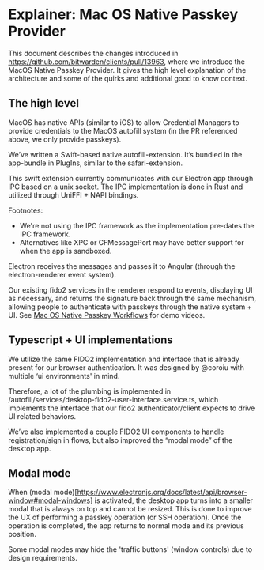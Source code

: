 # Explainer: Mac OS Native Passkey Provider

This document describes the changes introduced in https://github.com/bitwarden/clients/pull/13963, where we introduce the MacOS Native Passkey Provider. It gives the high level explanation of the architecture and some of the quirks and additional good to know context.

## The high level
MacOS has native APIs (similar to iOS) to allow Credential Managers to provide credentials to the MacOS autofill system (in the PR referenced above, we only provide passkeys).

We’ve written a Swift-based native autofill-extension. It’s bundled in the app-bundle in PlugIns, similar to the safari-extension.

This swift extension currently communicates with our Electron app through IPC based on a unix socket. The IPC implementation is done in Rust and utilized through UniFFI + NAPI bindings.

Footnotes:

* We're not using the IPC framework as the implementation pre-dates the IPC framework.
* Alternatives like XPC or CFMessagePort may have better support for when the app is sandboxed. 

Electron receives the messages and passes it to Angular (through the electron-renderer event system).

Our existing fido2 services in the renderer respond to events, displaying UI as necessary, and returns the signature back through the same mechanism, allowing people to authenticate with passkeys through the native system + UI. See [Mac OS Native Passkey Workflows](https://bitwarden.atlassian.net/wiki/spaces/EN/pages/1828356098/Mac+OS+Native+Passkey+Workflows) for demo videos.

## Typescript + UI implementations

We utilize the same FIDO2 implementation and interface that is already present for our browser authentication. It was designed by @coroiu with multiple ‘ui environments' in mind.

Therefore, a lot of the plumbing is implemented in /autofill/services/desktop-fido2-user-interface.service.ts, which implements the interface that our fido2 authenticator/client expects to drive UI related behaviors. 

We’ve also implemented a couple FIDO2 UI components to handle registration/sign in flows, but also improved the “modal mode” of the desktop app.

## Modal mode

When (modal mode)[https://www.electronjs.org/docs/latest/api/browser-window#modal-windows] is activated, the desktop app turns into a smaller modal that is always on top and cannot be resized. This is done to improve the UX of performing a passkey operation (or SSH operation). Once the operation is completed, the app returns to normal mode and its previous position.

Some modal modes may hide the 'traffic buttons' (window controls) due to design requirements.
